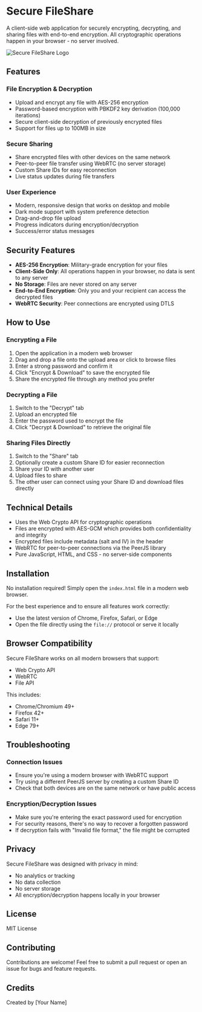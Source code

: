# Secure FileShare

A client-side web application for securely encrypting, decrypting, and sharing files with end-to-end encryption. All cryptographic operations happen in your browser - no server involved.

![Secure FileShare Logo](https://via.placeholder.com/150x150.png?text=Secure+FileShare)

## Features

### File Encryption & Decryption
- Upload and encrypt any file with AES-256 encryption
- Password-based encryption with PBKDF2 key derivation (100,000 iterations)
- Secure client-side decryption of previously encrypted files
- Support for files up to 100MB in size

### Secure Sharing
- Share encrypted files with other devices on the same network
- Peer-to-peer file transfer using WebRTC (no server storage)
- Custom Share IDs for easy reconnection
- Live status updates during file transfers

### User Experience
- Modern, responsive design that works on desktop and mobile
- Dark mode support with system preference detection
- Drag-and-drop file upload
- Progress indicators during encryption/decryption
- Success/error status messages

## Security Features

- **AES-256 Encryption**: Military-grade encryption for your files
- **Client-Side Only**: All operations happen in your browser, no data is sent to any server
- **No Storage**: Files are never stored on any server
- **End-to-End Encryption**: Only you and your recipient can access the decrypted files
- **WebRTC Security**: Peer connections are encrypted using DTLS

## How to Use

### Encrypting a File

1. Open the application in a modern web browser
2. Drag and drop a file onto the upload area or click to browse files
3. Enter a strong password and confirm it
4. Click "Encrypt & Download" to save the encrypted file
5. Share the encrypted file through any method you prefer

### Decrypting a File

1. Switch to the "Decrypt" tab
2. Upload an encrypted file
3. Enter the password used to encrypt the file
4. Click "Decrypt & Download" to retrieve the original file

### Sharing Files Directly

1. Switch to the "Share" tab
2. Optionally create a custom Share ID for easier reconnection
3. Share your ID with another user
4. Upload files to share
5. The other user can connect using your Share ID and download files directly

## Technical Details

- Uses the Web Crypto API for cryptographic operations
- Files are encrypted with AES-GCM which provides both confidentiality and integrity
- Encrypted files include metadata (salt and IV) in the header
- WebRTC for peer-to-peer connections via the PeerJS library
- Pure JavaScript, HTML, and CSS - no server-side components

## Installation

No installation required! Simply open the `index.html` file in a modern web browser.

For the best experience and to ensure all features work correctly:
- Use the latest version of Chrome, Firefox, Safari, or Edge
- Open the file directly using the `file://` protocol or serve it locally

## Browser Compatibility

Secure FileShare works on all modern browsers that support:
- Web Crypto API
- WebRTC
- File API

This includes:
- Chrome/Chromium 49+
- Firefox 42+
- Safari 11+
- Edge 79+

## Troubleshooting

### Connection Issues
- Ensure you're using a modern browser with WebRTC support
- Try using a different PeerJS server by creating a custom Share ID
- Check that both devices are on the same network or have public access

### Encryption/Decryption Issues
- Make sure you're entering the exact password used for encryption
- For security reasons, there's no way to recover a forgotten password
- If decryption fails with "Invalid file format," the file might be corrupted

## Privacy

Secure FileShare was designed with privacy in mind:
- No analytics or tracking
- No data collection
- No server storage
- All encryption/decryption happens locally in your browser

## License

MIT License

## Contributing

Contributions are welcome! Feel free to submit a pull request or open an issue for bugs and feature requests.

## Credits

Created by [Your Name]